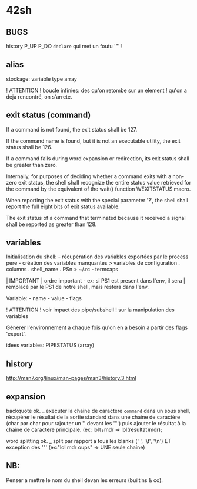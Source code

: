 # 42sh

## BUGS

history P_UP P_DO
`declare` qui met un foutu '"' !

## alias

stockage: variable type array

! ATTENTION
!	boucle infinies: des qu'on retombe sur un element
!	qu'on a deja rencontré, on s'arrete.

## exit status (command)

If a command is not found, the exit status shall be 127.

If the command name is found, but it is not an executable utility,
the exit status shall be 126.

If a command fails during word expansion or redirection,
its exit status shall be greater than zero.

Internally, for purposes of deciding whether a command exits
with a non-zero exit status, the shell shall recognize
the entire status value retrieved for the command by the
equivalent of the wait() function WEXITSTATUS macro.

When reporting the exit status with the special parameter '?',
the shell shall report the full eight bits of exit status available.

The exit status of a command that terminated because
it received a signal shall be reported as greater than 128.

## variables

Initialisation du shell:
	- récupération des variables exportées par le process pere
	- création des variables manquantes
	  > variables de configuration
	  	. columns
		. shell_name
		. PSn
	  > ~/.rc
	- termcaps

| IMPORTANT
|	ordre important - ex: si PS1 est present dans l'env, il sera
|	remplacé par le PS1 de notre shell, mais restera dans l'env.

Variable:
	- name
	- value
	- flags

! ATTENTION
!	voir impact des pipe/subshell
!	sur la manipulation des variables

Génerer l'environnement a chaque fois qu'on en a
besoin a partir des flags 'export'.

idees variables:
	PIPESTATUS (array)

## history

http://man7.org/linux/man-pages/man3/history.3.html

## expansion

backquote ok.
_ executer la chaine de caractere `command` dans un sous shell, récupérer le résultat de la sortie standard
dans une chaine de caractère (char par char pour rajouter un '\' devant les '"') puis ajouter le résultat
à la chaine de caractère principale. (ex: lol`ls`mdr => lol(resultat)mdr);

word splitting ok.
_ split par rapport a tous les blanks (' ', '\t', '\n') ET exception des '"' (ex:"lol mdr oups" => UNE seule chaine)

## NB:

Penser a mettre le nom du shell devan les erreurs (builtins & co).
